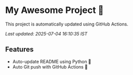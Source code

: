 # My Awesome Project 🚀

This project is automatically updated using GitHub Actions.

_Last updated: 2025-07-04 16:10:35 IST_

## Features
- Auto-update README using Python 🐍
- Auto Git push with GitHub Actions 🤖

